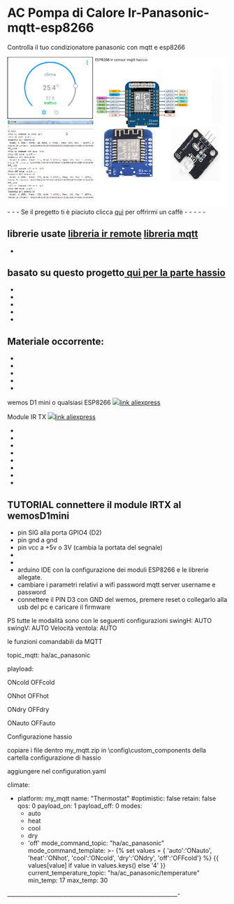 # AC Pompa di Calore Ir-Panasonic-mqtt-esp8266
Controlla il tuo condizionatore panasonic con  mqtt e esp8266


<img src="https://github.com/riddik14/Ir-Panasonic-mqtt-esp8266/blob/master/Immagine.png">
-
-
-
Se il pregetto ti è piaciuto clicca <a href="https://www.paypal.me/DomenicoCeccarelli">qui</a> per offrirmi un caffè
-
-
-
-
-


librerie usate
<a href="https://github.com/markszabo/IRremoteESP8266">libreria ir remote</a>
<a href="https://github.com/knolleary/pubsubclient">libreria mqtt</a>
-
-
basato su questo progetto<a href="https://community.home-assistant.io/t/enhanced-version-of-mqtt-hvac-climate-platform-with-proper-history-chart/75304"> qui per la parte hassio</a>
-
-
-
-
-
-
Materiale occorrente:
-
-
-
-
-
-

wemos D1 mini o qualsiasi ESP8266
<img src="https://images-na.ssl-images-amazon.com/images/I/71Q2T%2B9myRL._SL1000_.jpg"><a href="https://www.aliexpress.com/item/32845061455.html?spm=2114.search0204.3.68.67ab4f8dzGfmZz&ws_ab_test=searchweb0_0%2Csearchweb201602_3_10065_10068_319_317_10696_10084_453_10083_454_10618_10304_10307_10820_10821_537_10302_536_10843_10059_10884_10887_321_322_10103%2Csearchweb201603_60%2CppcSwitch_0&algo_expid=1f10874f-5b2e-4e0b-967b-45e419be5670-9&algo_pvid=1f10874f-5b2e-4e0b-967b-45e419be5670&transAbTest=ae803_4">link aliexpress</a>

Module IR TX
<img src="https://ae01.alicdn.com/kf/HTB1mXCbKXXXXXc7XVXXq6xXFXXXQ/Infrared-Emitter-IR-Transmitter-38KHz-940nm-IR-Emitter-Module-for-Arduino.jpg_640x640.jpg"><a href="https://www.aliexpress.com/item/1922513322.html">link aliexpress</a>     

-
-
-
-
-
-
-
-








TUTORIAL
connettere il module IRTX al wemosD1mini
-
- pin SIG alla porta GPIO4 (D2)
- pin gnd a gnd
- pin vcc a +5v o 3V (cambia la portata del segnale)
-
-
- arduino IDE con la configurazione dei moduli ESP8266 e le librerie allegate.
- cambiare i parametri relativi a wifi password mqtt server username e password
- connettere il PIN D3 con GND del wemos, premere reset o collegarlo alla usb del pc e caricare il firmware

PS tutte le modalità sono con le seguenti configurazioni
swingH: AUTO
swingV: AUTO
Velocità ventola: AUTO

le funzioni comandabili da MQTT

topic_mqtt: ha/ac_panasonic

playload:

ONcold
OFFcold

ONhot
OFFhot

ONdry
OFFdry

ONauto
OFFauto

Configurazione hassio

copiare i file dentro my_mqtt.zip in \config\custom_components della cartella configurazione di hassio

aggiungere nel configuration.yaml


climate:
  - platform: my_mqtt
    name: "Thermostat"
    #optimistic: false
    retain: false
    qos: 0
    payload_on: 1
    payload_off: 0
    modes:
      - auto
      - heat
      - cool
      - dry
      - 'off'
    mode_command_topic: "ha/ac_panasonic"
    mode_command_template: >-
      {% set values = { 'auto':'ONauto', 'heat':'ONhot',  'cool':'ONcold', 'dry':'ONdry', 'off':'OFFcold'} %}
      {{ values[value] if value in values.keys() else '4' }}
    current_temperature_topic: "ha/ac_panasonic/temperature"
    min_temp: 17
    max_temp: 30


_____________________________________________________________-


